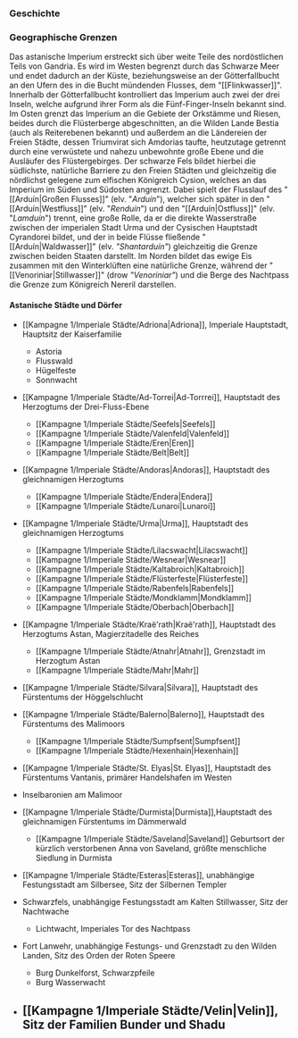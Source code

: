 ### Geschichte

### Geographische Grenzen
Das astanische Imperium erstreckt sich über weite Teile des nordöstlichen Teils von Gandria. Es wird im Westen begrenzt durch das Schwarze Meer und endet dadurch an der Küste, beziehungsweise an der Götterfallbucht an den Ufern des in die Bucht mündenden Flusses, dem "[[Flinkwasser]]". Innerhalb der Götterfallbucht kontrolliert das Imperium auch zwei der drei Inseln, welche aufgrund ihrer Form als die Fünf-Finger-Inseln bekannt sind.
Im Osten grenzt das Imperium an die Gebiete der Orkstämme und Riesen, beides durch die Flüsterberge abgeschnitten, an die Wilden Lande Bestia (auch als Reiterebenen bekannt) und außerdem an die Ländereien der Freien Städte, dessen Triumvirat sich Amdorias taufte, heutzutage getrennt durch eine verwüstete und nahezu unbewohnte große Ebene und die Ausläufer des Flüstergebirges.
Der schwarze Fels bildet hierbei die südlichste, natürliche Barriere zu den Freien Städten und gleichzeitig die nördlichst gelegene zum elfischen Königreich Cysion, welches an das Imperium im Süden und Südosten angrenzt. Dabei spielt der Flusslauf des "[[Arduín|Großen Flusses]]" (elv. "*Arduín*"), welcher sich später in den "[[Arduín|Westfluss]]" (elv. "*Renduín*") und den "[[Arduín|Ostfluss]]" (elv. "*Lamduín*") trennt, eine große Rolle, da er die direkte Wasserstraße zwischen der imperialen Stadt Urma und der Cysischen Hauptstadt Cyrandorei bildet, und der in beide Flüsse fließende "[[Arduín|Waldwasser]]" (elv. *"Shantarduín"*) gleichzeitig die Grenze zwischen beiden Staaten darstellt.
Im Norden bildet das ewige Eis zusammen mit den Winterklüften eine natürliche Grenze, während der "[[Venoriniar|Stillwasser]]" (drow *"Venoriniar"*) und die Berge des Nachtpass die Grenze zum Königreich Nereril darstellen.


#### Astanische Städte und Dörfer
- [[Kampagne 1/Imperiale Städte/Adriona|Adriona]], Imperiale Hauptstadt, Hauptsitz der Kaiserfamilie
	- Astoria
	- Flusswald
	- Hügelfeste
	- Sonnwacht

- [[Kampagne 1/Imperiale Städte/Ad-Torrei|Ad-Torrrei]], Hauptstadt des Herzogtums der Drei-Fluss-Ebene
	- [[Kampagne 1/Imperiale Städte/Seefels|Seefels]]
	- [[Kampagne 1/Imperiale Städte/Valenfeld|Valenfeld]]
	- [[Kampagne 1/Imperiale Städte/Eren|Eren]]
	- [[Kampagne 1/Imperiale Städte/Belt|Belt]]

- [[Kampagne 1/Imperiale Städte/Andoras|Andoras]], Hauptstadt des gleichnamigen Herzogtums
	- [[Kampagne 1/Imperiale Städte/Endera|Endera]]
	- [[Kampagne 1/Imperiale Städte/Lunaroí|Lunaroí]]

- [[Kampagne 1/Imperiale Städte/Urma|Urma]], Hauptstadt des gleichnamigen Herzogtums 
	- [[Kampagne 1/Imperiale Städte/Lilacswacht|Lilacswacht]]
	- [[Kampagne 1/Imperiale Städte/Wesnear|Wesnear]]
	- [[Kampagne 1/Imperiale Städte/Kaltabroich|Kaltabroich]]
	- [[Kampagne 1/Imperiale Städte/Flüsterfeste|Flüsterfeste]]
	- [[Kampagne 1/Imperiale Städte/Rabenfels|Rabenfels]]
	- [[Kampagne 1/Imperiale Städte/Mondklamm|Mondklamm]]
	- [[Kampagne 1/Imperiale Städte/Oberbach|Oberbach]]

- [[Kampagne 1/Imperiale Städte/Kraë'rath|Kraë'rath]], Hauptstadt des Herzogtums Astan, Magierzitadelle des Reiches
	- [[Kampagne 1/Imperiale Städte/Atnahr|Atnahr]], Grenzstadt im Herzogtum Astan
	- [[Kampagne 1/Imperiale Städte/Mahr|Mahr]]

- [[Kampagne 1/Imperiale Städte/Silvara|Silvara]], Hauptstadt des Fürstentums der Höggelschlucht 

- [[Kampagne 1/Imperiale Städte/Balerno|Balerno]], Hauptstadt des Fürstentums des Malimoors
	- [[Kampagne 1/Imperiale Städte/Sumpfsent|Sumpfsent]]
	- [[Kampagne 1/Imperiale Städte/Hexenhain|Hexenhain]]

- [[Kampagne 1/Imperiale Städte/St. Elyas|St. Elyas]], Hauptstadt des Fürstentums Vantanis, primärer Handelshafen im Westen

- Inselbaronien am Malimoor
- [[Kampagne 1/Imperiale Städte/Durmista|Durmista]],Hauptstadt des gleichnamigen Fürstentums im Dämmerwald
	- [[Kampagne 1/Imperiale Städte/Saveland|Saveland]] Geburtsort der kürzlich verstorbenen Anna von Saveland, größte menschliche Siedlung in Durmista

- [[Kampagne 1/Imperiale Städte/Esteras|Esteras]], unabhängige Festungsstadt am Silbersee, Sitz der Silbernen Templer
- Schwarzfels, unabhängige Festungsstadt am Kalten Stillwasser, Sitz der Nachtwache
	- Lichtwacht, Imperiales Tor des Nachtpass
- Fort Lanwehr, unabhängige Festungs- und Grenzstadt zu den Wilden Landen, Sitz des Orden der Roten Speere
	- Burg Dunkelforst, Schwarzpfeile
	- Burg Wasserwacht

- [[Kampagne 1/Imperiale Städte/Velin|Velin]], Sitz der Familien Bunder und Shadu
	- 